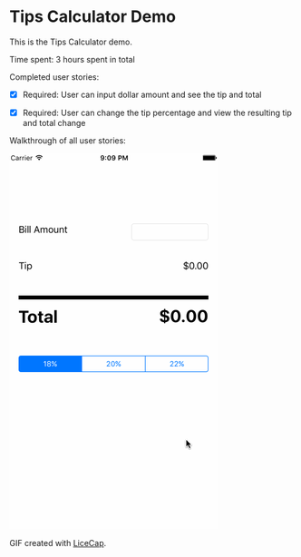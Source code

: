 # Tips Calculator Demo

This is the Tips Calculator demo.

Time spent: 3 hours spent in total

Completed user stories:

 * [x] Required: User can input dollar amount and see the tip and total
 * [x] Required: User can change the tip percentage and view the resulting tip and total change
 

Walkthrough of all user stories:

![Video Walkthrough](tips-demo.gif)

GIF created with [LiceCap](http://www.cockos.com/licecap/).
